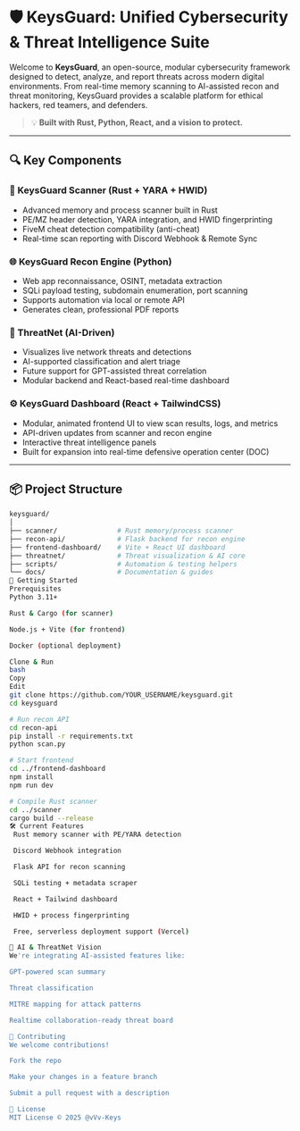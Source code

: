 # 🛡️ KeysGuard: Unified Cybersecurity & Threat Intelligence Suite

Welcome to **KeysGuard**, an open-source, modular cybersecurity framework designed to detect, analyze, and report threats across modern digital environments. From real-time memory scanning to AI-assisted recon and threat monitoring, KeysGuard provides a scalable platform for ethical hackers, red teamers, and defenders.

> 💡 **Built with Rust, Python, React, and a vision to protect.**

---

## 🔍 Key Components

### 🧠 KeysGuard Scanner (Rust + YARA + HWID)
- Advanced memory and process scanner built in Rust
- PE/MZ header detection, YARA integration, and HWID fingerprinting
- FiveM cheat detection compatibility (anti-cheat)
- Real-time scan reporting with Discord Webhook & Remote Sync

### 🌐 KeysGuard Recon Engine (Python)
- Web app reconnaissance, OSINT, metadata extraction
- SQLi payload testing, subdomain enumeration, port scanning
- Supports automation via local or remote API
- Generates clean, professional PDF reports

### 🧬 ThreatNet (AI-Driven)
- Visualizes live network threats and detections
- AI-supported classification and alert triage
- Future support for GPT-assisted threat correlation
- Modular backend and React-based real-time dashboard

### ⚙️ KeysGuard Dashboard (React + TailwindCSS)
- Modular, animated frontend UI to view scan results, logs, and metrics
- API-driven updates from scanner and recon engine
- Interactive threat intelligence panels
- Built for expansion into real-time defensive operation center (DOC)

---

## 📦 Project Structure

```bash
keysguard/
│
├── scanner/               # Rust memory/process scanner
├── recon-api/             # Flask backend for recon engine
├── frontend-dashboard/    # Vite + React UI dashboard
├── threatnet/             # Threat visualization & AI core
├── scripts/               # Automation & testing helpers
└── docs/                  # Documentation & guides
🚀 Getting Started
Prerequisites
Python 3.11+

Rust & Cargo (for scanner)

Node.js + Vite (for frontend)

Docker (optional deployment)

Clone & Run
bash
Copy
Edit
git clone https://github.com/YOUR_USERNAME/keysguard.git
cd keysguard

# Run recon API
cd recon-api
pip install -r requirements.txt
python scan.py

# Start frontend
cd ../frontend-dashboard
npm install
npm run dev

# Compile Rust scanner
cd ../scanner
cargo build --release
🛠️ Current Features
 Rust memory scanner with PE/YARA detection

 Discord Webhook integration

 Flask API for recon scanning

 SQLi testing + metadata scraper

 React + Tailwind dashboard

 HWID + process fingerprinting

 Free, serverless deployment support (Vercel)

🧠 AI & ThreatNet Vision
We're integrating AI-assisted features like:

GPT-powered scan summary

Threat classification

MITRE mapping for attack patterns

Realtime collaboration-ready threat board

🤝 Contributing
We welcome contributions!

Fork the repo

Make your changes in a feature branch

Submit a pull request with a description

📜 License
MIT License © 2025 @vVv-Keys

